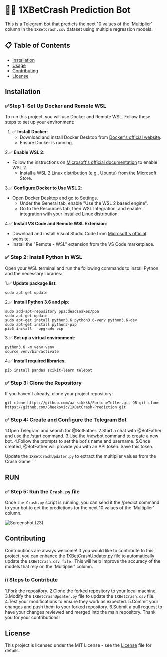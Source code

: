 # 🚀🚀 1XBetCrash Prediction Bot

This is a Telegram bot that predicts the next 10 values of the 'Multiplier' column in the `1XBetCrash.csv` dataset using multiple regression models.

## 📋 Table of Contents

- [Installation](#installation)
- [Usage](#run)
- [Contributing](#contributing)
- [License](#license)

## Installation

### ✅Step 1: Set Up Docker and Remote WSL

To run this project, you will use Docker and Remote WSL. Follow these steps to set up your environment:

1. ✅ **Install Docker**:
   - Download and install Docker Desktop from [Docker's official website](https://www.docker.com/products/docker-desktop).
   - Ensure Docker is running.

2.✅ **Enable WSL 2**:

- Follow the instructions on [Microsoft's official documentation](https://docs.microsoft.com/en-us/windows/wsl/install) to enable WSL 2.
  - Install a WSL 2 Linux distribution (e.g., Ubuntu) from the Microsoft Store.

3.✅ **Configure Docker to Use WSL 2**:

- Open Docker Desktop and go to Settings.
  - Under the General tab, enable "Use the WSL 2 based engine".
  - Go to the Resources tab, then WSL Integration, and enable integration with your installed Linux distribution.

4.✅ **Install VS Code and Remote WSL Extension**:

- Download and install Visual Studio Code from [Microsoft's official website](https://code.visualstudio.com/).
- Install the "Remote - WSL" extension from the VS Code marketplace.

### ✅ Step 2: Install Python in WSL

Open your WSL terminal and run the following commands to install Python and the necessary libraries:

1.✅ **Update package list**:

    
    sudo apt-get update
    

2.✅ **Install Python 3.6 and pip**:

    
    sudo add-apt-repository ppa:deadsnakes/ppa
    sudo apt-get update
    sudo apt-get install python3.6 python3.6-venv python3.6-dev
    sudo apt-get install python3-pip
    pip3 install --upgrade pip
    

3.✅ **Set up a virtual environment**:

    
    python3.6 -m venv venv
    source venv/bin/activate
    

4.✅ **Install required libraries**:

    
    pip install pandas scikit-learn telebot
    

### ✅ Step 3: Clone the Repository

If you haven't already, clone your project repository:

    
    git clone https://github.com/aa-sikkkk/FortuneTeller.git OR git clone https://github.com/Sheekovic/1XBetCrash-Prediction.git
    

### ✅  Step 4: Create and Configure the Telegram Bot

1.Open Telegram and search for @BotFather.
2.Start a chat with @BotFather and use the /start command.
3.Use the /newbot command to create a new bot.
4.Follow the prompts to set the bot's name and username.
5.Once created, @BotFather will provide you with an API token. Save this token.

Update the ```1XBetCrashUpdater.py``` to extract the multiplier values from the Crash Game ```

## RUN

### ✅ Step 5: Run the ```Crash.py``` file

Once ```the Crash.py``` script is running, you can send it the /predict command to your bot to get the predictions for the next 10 values of the 'Multiplier' column.

![Screenshot (23)](https://github.com/aa-sikkkk/FortuneTeller/assets/152005759/e62b1650-6379-4814-80c0-b35b875fe824)


## Contributing

Contributions are always welcome! If you would like to contribute to this project, you can enhance the 1XBetCrashUpdater.py file to automatically update the ```1XBetCrash.csv file.``` This will help improve the accuracy of the models that rely on the 'Multiplier' column.

### ℹ️ℹ️  Steps to Contribute

1.Fork the repository.
2.Clone the forked repository to your local machine.
3.Modify the ```1XBetCrashUpdater.py``` file to update the ```1XBetCrash.csv``` file.
4.Test your modifications to ensure they work as expected.
5.Commit your changes and push them to your forked repository.
6.Submit a pull request to have your changes reviewed and merged into the main repository.
Thank you for your contributions!

## License

This project is licensed under the MIT License - see the [License](https://github.com/aa-sikkkk/FortuneTeller/blob/master/LICENSE) file for details.
